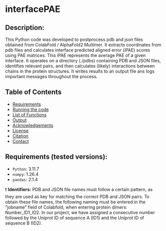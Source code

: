 # interfacePAE

## Description:
This Python code was developed to postprocess pdb and json files obtained from ColabFold / AlphaFold2 Multimer. 
It extracts coordinates from pdb files and calculates interface predicted aligned error (iPAE) scores using PAE matrices. 
This iPAE represents the average PAE of a given interface. It operates on a directory (./pdbs) containing PDB and JSON files, identifies relevant pairs, 
and then calculates (likely) interactions between chains in the protein structures. It writes results to an output file ans logs important messages throughout the process.<br>
## Table of Contents
- [Requirements](#requirements)
- [Running the code](#running-the-code)
- [List of Functions](#list-of-functions)
- [Output](#output)
- [Acknowledgements](#acknowledgements)
- [License](#license)
- [Citation](#citation)
- [Contact](#contact)

## Requirements (tested versions):
- `Python`: 3.11.7  
- `numpy`: 1.26.4
- `pandas`: 2.1.4
  
:exclamation: **Identifiers:**
PDB and JSON file names must follow a certain pattern, as they are used as key for matching the correct PDB and JSON pairs. 
To obtain these file names, the following naming must be entered in the “jobname” field of Colabfold, when entering protein dimers: Number_ID1_ID2. 
In our project, we have assigned a consecutive number followed by the Uniprot ID of sequence A (ID1) and the Uniprot ID of sequence B (ID2).
